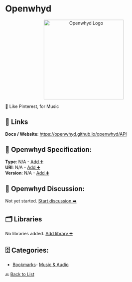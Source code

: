 # Openwhyd
<p align="center">
    <img width="256" src="https://raw.githubusercontent.com/apis-list/apis-list/main/apis/openwhyd/logo_256x256.png" alt="Openwhyd Logo"/>
</p>
💎 Like Pinterest, for Music

##  🔗 Links
**Docs / Website**: https://openwhyd.github.io/openwhyd/API

## 🧬 Openwhyd Specification:
**Type**: N/A - [Add ➕](https://github.com/apis-list/apis-list/edit/main/apis.yaml#L14399)  
**URI**: N/A - [Add ➕](https://github.com/apis-list/apis-list/edit/main/apis.yaml#L14399)  
**Version**: N/A - [Add ➕](https://github.com/apis-list/apis-list/edit/main/apis.yaml#L14399)

## 💬 Openwhyd Discussion:
Not yet started. [Start discussion ➡️](https://github.com/apis-list/apis-list/discussions/new)

## 🗂️ Libraries

No libraries added. [Add library ➕](https://github.com/apis-list/apis-list/edit/main/apis.yaml#L14399)    


## 🗄️ Categories:
- [Bookmarks](https://github.com/apis-list/apis-list#bookmarks-)- [Music & Audio](https://github.com/apis-list/apis-list#music--audio-)

🔙  [Back to List](https://github.com/apis-list/apis-list)
